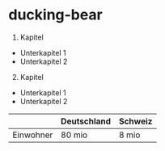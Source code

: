 
# ducking-bear


1. Kapitel
  * Unterkapitel 1
  * Unterkapitel 2
2. Kapitel
  * Unterkapitel 1
  * Unterkapitel 2

|   |Deutschland|Schweiz|
|:--|:----------|:------|
|Einwohner|80 mio|8 mio|
